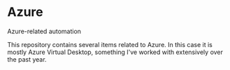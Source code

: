 # Azure
Azure-related automation

This repository contains several items related to Azure. In this case it is mostly Azure Virtual Desktop, something I've worked with extensively over the past year.

